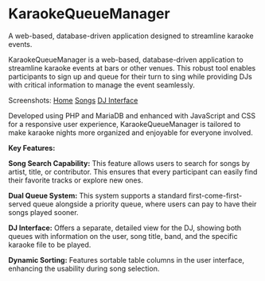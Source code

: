# KaraokeQueueManager
A web-based, database-driven application designed to streamline karaoke events.

KaraokeQueueManager is a web-based, database-driven application to streamline karaoke events at bars or other venues. This robust tool enables participants to sign up and queue for their turn to sing while providing DJs with critical information to manage the event seamlessly.

Screenshots: [Home](https://i.postimg.cc/2yNKHC14/Main-Page.jpg) [Songs](https://i.postimg.cc/02DwRPbz/Songs.jpg) [DJ Interface](https://i.postimg.cc/tgHDQBqj/dj.jpg)

Developed using PHP and MariaDB and enhanced with JavaScript and CSS for a responsive user experience, KaraokeQueueManager is tailored to make karaoke nights more organized and enjoyable for everyone involved.

**Key Features:**

**Song Search Capability:** This feature allows users to search for songs by artist, title, or contributor. This ensures that every participant can easily find their favorite tracks or explore new ones.

**Dual Queue System:** This system supports a standard first-come-first-served queue alongside a priority queue, where users can pay to have their songs played sooner.

**DJ Interface:** Offers a separate, detailed view for the DJ, showing both queues with information on the user, song title, band, and the specific karaoke file to be played.

**Dynamic Sorting:** Features sortable table columns in the user interface, enhancing the usability during song selection.
